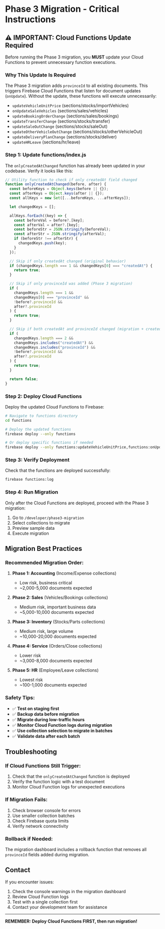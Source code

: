 # Phase 3 Migration - Critical Instructions

## ⚠️ IMPORTANT: Cloud Functions Update Required

Before running the Phase 3 migration, you **MUST** update your Cloud Functions to prevent unnecessary function executions.

### Why This Update Is Required

The Phase 3 migration adds `provinceId` to all existing documents. This triggers Firebase Cloud Functions that listen for document updates (`onUpdate`). Without the update, these functions will execute unnecessarily:

- `updateVehicleUnitPrice` (sections/stocks/importVehicles)
- `onUpdateSaleVehicles` (sections/sales/vehicles)
- `updateBookingOrderChange` (sections/sales/bookings)
- `updateTransferChange` (sections/stocks/transfer)
- `updateSaleOutChange` (sections/stocks/saleOut)
- `updateOtherVehicleOutChange` (sections/stocks/otherVehicleOut)
- `updateDeliveryPlanChange` (sections/stocks/deliver)
- `updateHRLeave` (sections/hr/leave)

### Step 1: Update functions/index.js

The `onlyCreatedAtChanged` function has already been updated in your codebase. Verify it looks like this:

```javascript
// Utility function to check if only createdAt field changed
function onlyCreatedAtChanged(before, after) {
  const beforeKeys = Object.keys(before || {});
  const afterKeys = Object.keys(after || {});
  const allKeys = new Set([...beforeKeys, ...afterKeys]);

  let changedKeys = [];

  allKeys.forEach((key) => {
    const beforeVal = before?.[key];
    const afterVal = after?.[key];
    const beforeStr = JSON.stringify(beforeVal);
    const afterStr = JSON.stringify(afterVal);
    if (beforeStr !== afterStr) {
      changedKeys.push(key);
    }
  });

  // Skip if only createdAt changed (original behavior)
  if (changedKeys.length === 1 && changedKeys[0] === "createdAt") {
    return true;
  }

  // Skip if only provinceId was added (Phase 3 migration)
  if (
    changedKeys.length === 1 &&
    changedKeys[0] === "provinceId" &&
    !before?.provinceId &&
    after?.provinceId
  ) {
    return true;
  }

  // Skip if both createdAt and provinceId changed (migration + createdAt update)
  if (
    changedKeys.length === 2 &&
    changedKeys.includes("createdAt") &&
    changedKeys.includes("provinceId") &&
    !before?.provinceId &&
    after?.provinceId
  ) {
    return true;
  }

  return false;
}
```

### Step 2: Deploy Cloud Functions

Deploy the updated Cloud Functions to Firebase:

```bash
# Navigate to functions directory
cd functions

# Deploy the updated functions
firebase deploy --only functions

# Or deploy specific functions if needed
firebase deploy --only functions:updateVehicleUnitPrice,functions:onUpdateSaleVehicles,functions:updateBookingOrderChange
```

### Step 3: Verify Deployment

Check that the functions are deployed successfully:

```bash
firebase functions:log
```

### Step 4: Run Migration

Only after the Cloud Functions are deployed, proceed with the Phase 3 migration:

1. Go to `/developer/phase3-migration`
2. Select collections to migrate
3. Preview sample data
4. Execute migration

## Migration Best Practices

### Recommended Migration Order:

1. **Phase 1: Accounting** (Income/Expense collections)

   - Low risk, business critical
   - ~2,000-5,000 documents expected

2. **Phase 2: Sales** (Vehicles/Bookings collections)

   - Medium risk, important business data
   - ~5,000-10,000 documents expected

3. **Phase 3: Inventory** (Stocks/Parts collections)

   - Medium risk, large volume
   - ~10,000-20,000 documents expected

4. **Phase 4: Service** (Orders/Close collections)

   - Lower risk
   - ~3,000-8,000 documents expected

5. **Phase 5: HR** (Employee/Leave collections)
   - Lowest risk
   - ~100-1,000 documents expected

### Safety Tips:

- ✅ **Test on staging first**
- ✅ **Backup data before migration**
- ✅ **Migrate during low-traffic hours**
- ✅ **Monitor Cloud Function logs during migration**
- ✅ **Use collection selection to migrate in batches**
- ✅ **Validate data after each batch**

## Troubleshooting

### If Cloud Functions Still Trigger:

1. Check that the `onlyCreatedAtChanged` function is deployed
2. Verify the function logic with a test document
3. Monitor Cloud Function logs for unexpected executions

### If Migration Fails:

1. Check browser console for errors
2. Use smaller collection batches
3. Check Firebase quota limits
4. Verify network connectivity

### Rollback if Needed:

The migration dashboard includes a rollback function that removes all `provinceId` fields added during migration.

## Contact

If you encounter issues:

1. Check the console warnings in the migration dashboard
2. Review Cloud Function logs
3. Test with a single collection first
4. Contact your development team for assistance

---

**REMEMBER: Deploy Cloud Functions FIRST, then run migration!**
